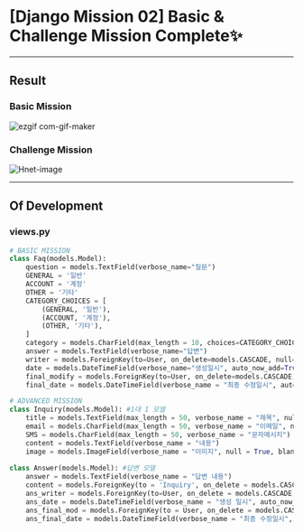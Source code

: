 # [Django Mission 02] Basic & Challenge Mission Complete✨

--- 

## Result
### Basic Mission
![ezgif com-gif-maker](https://user-images.githubusercontent.com/80322308/163973427-23fc5130-bdb4-4187-93d2-f794b65b7fa6.gif)


### Challenge Mission
![Hnet-image](https://user-images.githubusercontent.com/80322308/163973406-82f08006-078c-40f7-9ef4-db03b0d5b90f.gif)

---

## Of Development
### views.py
```python
# BASIC MISSION 
class Faq(models.Model):
    question = models.TextField(verbose_name="질문")
    GENERAL = '일반'
    ACCOUNT = '계정'
    OTHER = '기타'
    CATEGORY_CHOICES = [
        (GENERAL, '일반'),
        (ACCOUNT, '계정'),
        (OTHER, '기타'),
    ]
    category = models.CharField(max_length = 10, choices=CATEGORY_CHOICES, default = GENERAL, verbose_name="카테고리")
    answer = models.TextField(verbose_name="답변")
    writer = models.ForeignKey(to=User, on_delete=models.CASCADE, null=True, blank=True, verbose_name="생성자", related_name='writer')
    date = models.DateTimeField(verbose_name="생성일시", auto_now_add=True)
    final_modify = models.ForeignKey(to=User, on_delete=models.CASCADE, null=True, blank=True, default=None, verbose_name="최종 수정자", related_name='final_modify')
    final_date = models.DateTimeField(verbose_name = "최종 수정일시", auto_now = True)

# ADVANCED MISSION
class Inquiry(models.Model): #1대 1 모델
    title = models.TextField(max_length = 50, verbose_name = "제목", null = True, blank = True)
    email = models.CharField(max_length = 50, verbose_name = "이메일", null = True, blank = True)
    SMS = models.CharField(max_length = 50, verbose_name = "문자메시지")
    content = models.TextField(verbose_name = "내용")
    image = models.ImageField(verbose_name = "이미지", null = True, blank = True)
    
class Answer(models.Model): #답변 모델
    answer = models.TextField(verbose_name = "답변 내용")
    content = models.ForeignKey(to = 'Inquiry', on_delete = models.CASCADE, verbose_name = "참조 문의글")
    ans_writer = models.ForeignKey(to=User, on_delete = models.CASCADE, default = User, null = True, blank = True, verbose_name = "생성자", related_name = 'ans_writer')
    ans_date = models.DateTimeField(verbose_name = "생성 일시", auto_now_add = True)
    ans_final_mod = models.ForeignKey(to = User, on_delete = models.CASCADE, null = True, blank = True, default = None, verbose_name = "최종 수정자", related_name = 'ans_final_mod')
    ans_final_date = models.DateTimeField(verbose_name = "최종 수정일시", auto_now = True)
```
